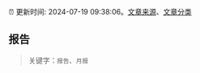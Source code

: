 :alarm_clock: 更新时间: 2024-07-19 09:38:06。[文章来源](/README.md)、[文章分类](/TAGS.md)

## 报告


> 关键字：`报告`、`月报`



